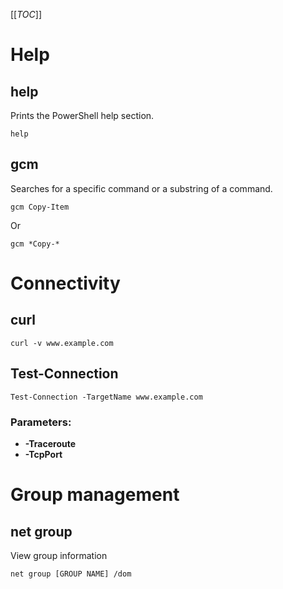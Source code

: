[[_TOC_]]

# Help

## help

Prints the PowerShell help section.

```console
help
```

## gcm

Searches for a specific command or a substring of a command.

```console
gcm Copy-Item
```

Or

```console
gcm *Copy-*
```

# Connectivity

## curl

```console
curl -v www.example.com
```

## Test-Connection

```console
Test-Connection -TargetName www.example.com
 ```
 
### Parameters:
 
- **-Traceroute**
- **-TcpPort <int>**

# Group management

## net group

View group information

```console
net group [GROUP NAME] /dom
```
